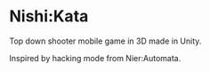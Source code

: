 # Nishi:Kata

Top down shooter mobile game in 3D made in Unity.

Inspired by hacking mode from Nier:Automata.
